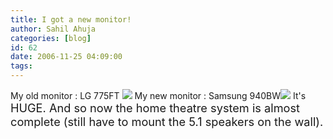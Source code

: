 ```yaml
---
title: I got a new monitor!
author: Sahil Ahuja
categories: [blog]
id: 62
date: 2006-11-25 04:09:00
tags:
---
```


My old monitor : LG 775FT
[![](http://photos1.blogger.com/x/blogger/6089/2676/320/588012/DSC00576.jpg)](http://photos1.blogger.com/x/blogger/6089/2676/1600/287842/DSC00576.jpg)
My new monitor : Samsung 940BW[![](http://photos1.blogger.com/x/blogger/6089/2676/320/876889/DSC00594.jpg)](http://photos1.blogger.com/x/blogger/6089/2676/1600/199630/DSC00594.jpg)
It's <span style="font-size:130%;">HUGE. <span style="font-size:100%;">And so now the home theatre system is almost complete (still have to mount the 5.1 speakers on the wall).</span></span>